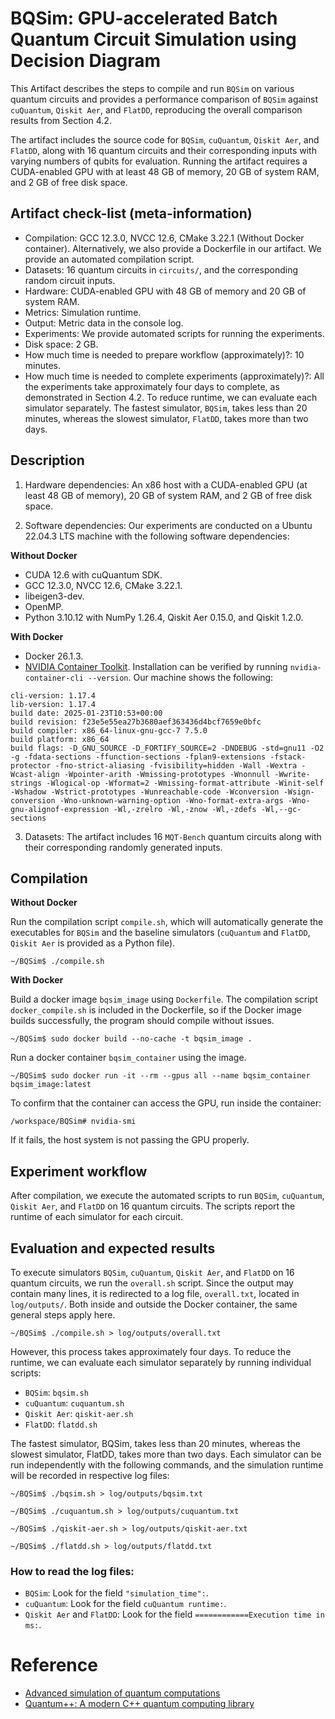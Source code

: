 # BQSim: GPU-accelerated Batch Quantum Circuit Simulation using Decision Diagram

This Artifact describes the steps to compile and run `BQSim` on various quantum circuits and provides a performance comparison of `BQSim` against `cuQuantum`, `Qiskit Aer`, and `FlatDD`, reproducing the overall comparison results from Section 4.2. 

The artifact includes the source code for `BQSim`, `cuQuantum`, `Qiskit Aer`, and `FlatDD`, along with 16 quantum circuits and their corresponding inputs with varying numbers of qubits for evaluation. Running the artifact requires a CUDA-enabled GPU with at least 48 GB of memory, 20 GB of system RAM, and 2 GB of free disk space.

## Artifact check-list (meta-information)

* Compilation: GCC 12.3.0, NVCC 12.6, CMake 3.22.1 (Without Docker container). Alternatively, we also provide a Dockerfile in our artifact. We provide an automated compilation script.
* Datasets: 16 quantum circuits in `circuits/`, and the corresponding random circuit inputs.
* Hardware: CUDA-enabled GPU with 48 GB of memory and 20 GB of system RAM.
* Metrics: Simulation runtime.
* Output: Metric data in the console log. 
* Experiments: We provide automated scripts for running the experiments.
* Disk space: 2 GB.
* How much time is needed to prepare workflow (approximately)?: 10 minutes.
* How much time is needed to complete experiments (approximately)?: All the experiments take approximately four days to complete, as demonstrated in Section 4.2. To reduce runtime, we can evaluate each simulator separately. The fastest simulator, `BQSim`, takes less than 20 minutes, whereas the slowest simulator, `FlatDD`, takes more than two days.

## Description

1. Hardware dependencies: An x86 host with a CUDA-enabled GPU (at least 48 GB of memory), 20 GB of system RAM, and 2 GB of free disk space.

2. Software dependencies: Our experiments are conducted on a Ubuntu 22.04.3 LTS machine with the following software dependencies:

**Without Docker**

* CUDA 12.6 with cuQuantum SDK.
* GCC 12.3.0, NVCC 12.6, CMake 3.22.1.
* libeigen3-dev.
* OpenMP.
* Python 3.10.12 with NumPy 1.26.4, Qiskit Aer 0.15.0, and Qiskit 1.2.0.

**With Docker**

* Docker 26.1.3.
* [NVIDIA Container Toolkit](https://docs.nvidia.com/datacenter/cloud-native/container-toolkit/latest/install-guide.html). Installation can be verified by running `nvidia-container-cli --version`. Our machine shows the following:
```
cli-version: 1.17.4
lib-version: 1.17.4
build date: 2025-01-23T10:53+00:00
build revision: f23e5e55ea27b3680aef363436d4bcf7659e0bfc
build compiler: x86_64-linux-gnu-gcc-7 7.5.0
build platform: x86_64
build flags: -D_GNU_SOURCE -D_FORTIFY_SOURCE=2 -DNDEBUG -std=gnu11 -O2 -g -fdata-sections -ffunction-sections -fplan9-extensions -fstack-protector -fno-strict-aliasing -fvisibility=hidden -Wall -Wextra -Wcast-align -Wpointer-arith -Wmissing-prototypes -Wnonnull -Wwrite-strings -Wlogical-op -Wformat=2 -Wmissing-format-attribute -Winit-self -Wshadow -Wstrict-prototypes -Wunreachable-code -Wconversion -Wsign-conversion -Wno-unknown-warning-option -Wno-format-extra-args -Wno-gnu-alignof-expression -Wl,-zrelro -Wl,-znow -Wl,-zdefs -Wl,--gc-sections
```

3. Datasets: The artifact includes 16 `MQT-Bench` quantum circuits along with their corresponding randomly generated inputs.

## Compilation

**Without Docker**

Run the compilation script `compile.sh`, which will automatically generate the executables for `BQSim` and the baseline simulators (`cuQuantum` and `FlatDD`, `Qiskit Aer` is provided as a Python file).

`~/BQSim$ ./compile.sh`

**With Docker**

Build a docker image `bqsim_image` using `Dockerfile`.  The compilation script `docker_compile.sh` is included in the Dockerfile, so if the Docker image builds successfully, the program should compile without issues. 

`~/BQSim$ sudo docker build --no-cache -t bqsim_image . `

Run a docker container `bqsim_container` using the image.

`~/BQSim$ sudo docker run -it --rm --gpus all --name bqsim_container bqsim_image:latest`

To confirm that the container can access the GPU, run inside the container:

`/workspace/BQSim# nvidia-smi`

If it fails, the host system is not passing the GPU properly.

## Experiment workflow

After compilation, we execute the automated scripts to run `BQSim`, `cuQuantum`, `Qiskit Aer`, and `FlatDD` on 16 quantum circuits. The scripts report the runtime of each simulator for each circuit.

## Evaluation and expected results

To execute simulators `BQSim`, `cuQuantum`, `Qiskit Aer`, and `FlatDD` on 16 quantum circuits, we run the `overall.sh` script. Since the output may contain many lines, it is redirected to a log file, `overall.txt`, located in `log/outputs/`. Both inside and outside the Docker container, the same general steps apply here.

`~/BQSim$ ./compile.sh > log/outputs/overall.txt`

However, this process takes approximately four days. To reduce the runtime, we can evaluate each simulator separately by running individual scripts:

* `BQSim`: `bqsim.sh`
* `cuQuantum`: `cuquantum.sh`
* `Qiskit Aer`: `qiskit-aer.sh`
* `FlatDD`: `flatdd.sh`

The fastest simulator, BQSim, takes less than 20 minutes, whereas the slowest simulator, FlatDD, takes more than two days. Each simulator can be run independently with the following commands, and the simulation runtime will be recorded in respective log files:

`~/BQSim$ ./bqsim.sh > log/outputs/bqsim.txt`

`~/BQSim$ ./cuquantum.sh > log/outputs/cuquantum.txt`

`~/BQSim$ ./qiskit-aer.sh > log/outputs/qiskit-aer.txt`

`~/BQSim$ ./flatdd.sh > log/outputs/flatdd.txt`

### How to read the log files:

* `BQSim`: Look for the field `"simulation_time":`.
* `cuQuantum`: Look for the field `cuQuantum runtime:`.
* `Qiskit Aer` and `FlatDD`: Look for the field `============Execution time in ms:`.

# Reference
+ [Advanced simulation of quantum computations](https://ieeexplore.ieee.org/abstract/document/8355954)
+ [Quantum++: A modern C++ quantum computing library](https://journals.plos.org/plosone/article?id=10.1371/journal.pone.0208073)